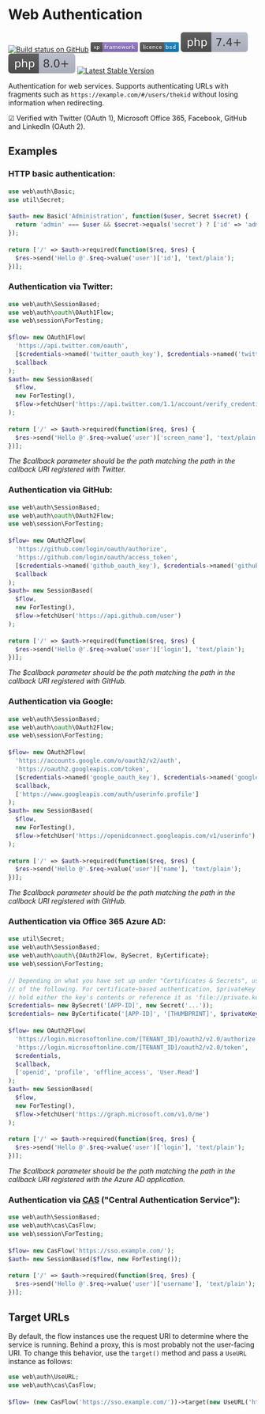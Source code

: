 Web Authentication
==================

[![Build status on GitHub](https://github.com/xp-forge/web-auth/workflows/Tests/badge.svg)](https://github.com/xp-forge/web-auth/actions)
[![XP Framework Module](https://raw.githubusercontent.com/xp-framework/web/master/static/xp-framework-badge.png)](https://github.com/xp-framework/core)
[![BSD Licence](https://raw.githubusercontent.com/xp-framework/web/master/static/licence-bsd.png)](https://github.com/xp-framework/core/blob/master/LICENCE.md)
[![Requires PHP 7.4+](https://raw.githubusercontent.com/xp-framework/web/master/static/php-7_4plus.svg)](http://php.net/)
[![Supports PHP 8.0+](https://raw.githubusercontent.com/xp-framework/web/master/static/php-8_0plus.svg)](http://php.net/)
[![Latest Stable Version](https://poser.pugx.org/xp-forge/web-auth/version.svg)](https://packagist.org/packages/xp-forge/web-auth)

Authentication for web services. Supports authenticating URLs with fragments such as `https://example.com/#/users/thekid` without losing information when redirecting.

☑ Verified with Twitter (OAuth 1), Microsoft Office 365, Facebook, GitHub and LinkedIn (OAuth 2).

Examples
--------
### HTTP basic authentication:

```php
use web\auth\Basic;
use util\Secret;

$auth= new Basic('Administration', function($user, Secret $secret) {
  return 'admin' === $user && $secret->equals('secret') ? ['id' => 'admin'] : null;
});

return ['/' => $auth->required(function($req, $res) {
  $res->send('Hello @'.$req->value('user')['id'], 'text/plain');
})];
```

### Authentication via Twitter:

```php
use web\auth\SessionBased;
use web\auth\oauth\OAuth1Flow;
use web\session\ForTesting;

$flow= new OAuth1Flow(
  'https://api.twitter.com/oauth',
  [$credentials->named('twitter_oauth_key'), $credentials->named('twitter_oauth_secret')],
  $callback
);
$auth= new SessionBased(
  $flow,
  new ForTesting(),
  $flow->fetchUser('https://api.twitter.com/1.1/account/verify_credentials.json')
);

return ['/' => $auth->required(function($req, $res) {
  $res->send('Hello @'.$req->value('user')['screen_name'], 'text/plain');
})];
```

*The $callback parameter should be the path matching the path in the callback URI registered with Twitter.*

### Authentication via GitHub:

```php
use web\auth\SessionBased;
use web\auth\oauth\OAuth2Flow;
use web\session\ForTesting;

$flow= new OAuth2Flow(
  'https://github.com/login/oauth/authorize',
  'https://github.com/login/oauth/access_token',
  [$credentials->named('github_oauth_key'), $credentials->named('github_oauth_secret')],
  $callback
);
$auth= new SessionBased(
  $flow,
  new ForTesting(),
  $flow->fetchUser('https://api.github.com/user')
);

return ['/' => $auth->required(function($req, $res) {
  $res->send('Hello @'.$req->value('user')['login'], 'text/plain');
})];
```

*The $callback parameter should be the path matching the path in the callback URI registered with GitHub.*

### Authentication via Google:

```php
use web\auth\SessionBased;
use web\auth\oauth\OAuth2Flow;
use web\session\ForTesting;

$flow= new OAuth2Flow(
  'https://accounts.google.com/o/oauth2/v2/auth',
  'https://oauth2.googleapis.com/token',
  [$credentials->named('google_oauth_key'), $credentials->named('google_oauth_secret')],
  $callback,
  ['https://www.googleapis.com/auth/userinfo.profile']
);
$auth= new SessionBased(
  $flow,
  new ForTesting(),
  $flow->fetchUser('https://openidconnect.googleapis.com/v1/userinfo')
);

return ['/' => $auth->required(function($req, $res) {
  $res->send('Hello @'.$req->value('user')['name'], 'text/plain');
})];
```

*The $callback parameter should be the path matching the path in the callback URI registered with GitHub.*

### Authentication via Office 365 Azure AD:

```php
use util\Secret;
use web\auth\SessionBased;
use web\auth\oauth\{OAuth2Flow, BySecret, ByCertificate};
use web\session\ForTesting;

// Depending on what you have set up under "Certificates & Secrets", use one
// of the following. For certificate-based authentication, $privateKey can
// hold either the key's contents or reference it as 'file://private.key'
$credentials= new BySecret('[APP-ID]', new Secret('...'));
$credentials= new ByCertificate('[APP-ID]', '[THUMBPRINT]', $privateKey);

$flow= new OAuth2Flow(
  'https://login.microsoftonline.com/[TENANT_ID]/oauth2/v2.0/authorize',
  'https://login.microsoftonline.com/[TENANT_ID]/oauth2/v2.0/token',
  $credentials,
  $callback,
  ['openid', 'profile', 'offline_access', 'User.Read']
);
$auth= new SessionBased(
  $flow,
  new ForTesting(),
  $flow->fetchUser('https://graph.microsoft.com/v1.0/me')
);

return ['/' => $auth->required(function($req, $res) {
  $res->send('Hello @'.$req->value('user')['login'], 'text/plain');
})];
```

*The $callback parameter should be the path matching the path in the callback URI registered with the Azure AD application.*

### Authentication via [CAS](https://apereo.github.io/cas) ("Central Authentication Service"):

```php
use web\auth\SessionBased;
use web\auth\cas\CasFlow;
use web\session\ForTesting;

$flow= new CasFlow('https://sso.example.com/');
$auth= new SessionBased($flow, new ForTesting());

return ['/' => $auth->required(function($req, $res) {
  $res->send('Hello @'.$req->value('user')['username'], 'text/plain');
})];
```

Target URLs
-----------
By default, the flow instances use the request URI to determine where the service is running. Behind a proxy, this is most probably not the user-facing URI. To change this behavior, use the `target()` method and pass a `UseURL` instance as follows:

```php
use web\auth\UseURL;
use web\auth\cas\CasFlow;

$flow= (new CasFlow('https://sso.example.com/'))->target(new UseURL('https://service.example.com/'));
```